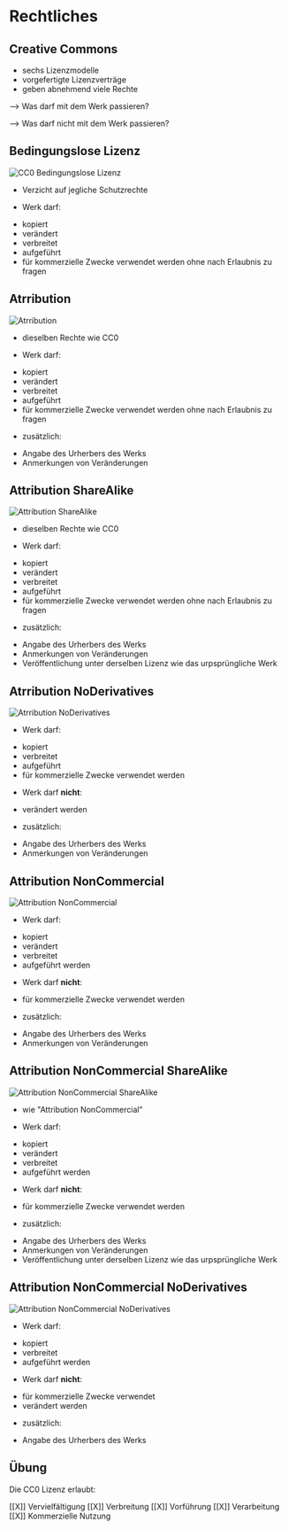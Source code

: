 # Rechtliches

## Creative Commons
- sechs Lizenzmodelle
- vorgefertigte Lizenzverträge 
- geben abnehmend viele Rechte

--> Was darf mit dem Werk passieren?

--> Was darf nicht mit dem Werk passieren?

## Bedingungslose Lizenz
![CC0 Bedingungslose Lizenz](https://wiki.llz.uni-halle.de/images/1/12/Cc0.png)

- Verzicht auf jegliche Schutzrechte
* Werk darf:
- kopiert
- verändert
- verbreitet
- aufgeführt
- für kommerzielle Zwecke verwendet werden
ohne nach Erlaubnis zu fragen


## Atrribution
![Atrribution](https://wiki.llz.uni-halle.de/images/5/53/By.png)

- dieselben Rechte wie CC0
* Werk darf:
- kopiert
- verändert
- verbreitet
- aufgeführt
- für kommerzielle Zwecke verwendet werden
ohne nach Erlaubnis zu fragen
* zusätzlich:
- Angabe des Urherbers des Werks
- Anmerkungen von Veränderungen

## Attribution ShareAlike
![Attribution ShareAlike](https://wiki.llz.uni-halle.de/images/3/3c/By_sa.png)

- dieselben Rechte wie CC0
* Werk darf:
- kopiert
- verändert
- verbreitet
- aufgeführt
- für kommerzielle Zwecke verwendet werden
ohne nach Erlaubnis zu fragen
* zusätzlich:
- Angabe des Urherbers des Werks
- Anmerkungen von Veränderungen
- Veröffentlichung unter derselben Lizenz wie das urpsprüngliche Werk

## Atrribution NoDerivatives
![Atrribution NoDerivatives](https://wiki.llz.uni-halle.de/images/e/eb/By_nd.png)

* Werk darf:
- kopiert
- verbreitet
- aufgeführt
- für kommerzielle Zwecke verwendet werden
* Werk darf __nicht__:
- verändert werden
* zusätzlich:
- Angabe des Urherbers des Werks
- Anmerkungen von Veränderungen

## Attribution NonCommercial
![Attribution NonCommercial](https://wiki.llz.uni-halle.de/images/3/32/By_nc.png)

* Werk darf:
- kopiert
- verändert
- verbreitet
- aufgeführt werden
* Werk darf __nicht__:
- für kommerzielle Zwecke verwendet werden
* zusätzlich:
- Angabe des Urherbers des Werks
- Anmerkungen von Veränderungen

## Attribution NonCommercial ShareAlike
![Attribution NonCommercial ShareAlike](https://wiki.llz.uni-halle.de/images/2/27/By_nc_sa.png)

- wie "Attribution NonCommercial"
* Werk darf:
- kopiert
- verändert
- verbreitet
- aufgeführt werden
* Werk darf __nicht__:
- für kommerzielle Zwecke verwendet werden
* zusätzlich:
- Angabe des Urherbers des Werks
- Anmerkungen von Veränderungen
- Veröffentlichung unter derselben Lizenz wie das urpsprüngliche Werk

## Attribution NonCommercial NoDerivatives
![Attribution NonCommercial NoDerivatives](https://wiki.llz.uni-halle.de/images/9/99/By_nc_nd.png)

* Werk darf:
- kopiert
- verbreitet
- aufgeführt werden
* Werk darf __nicht__:
- für kommerzielle Zwecke verwendet
- verändert werden
* zusätzlich:
- Angabe des Urherbers des Werks

## Übung

Die CC0 Lizenz erlaubt:

[[X]] Vervielfältigung
[[X]] Verbreitung
[[X]] Vorführung
[[X]] Verarbeitung
[[X]] Kommerzielle Nutzung
